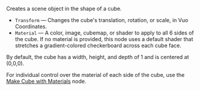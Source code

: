 Creates a scene object in the shape of a cube.

   - `Transform` — Changes the cube's translation, rotation, or scale, in Vuo Coordinates.
   - `Material` — A color, image, cubemap, or shader to apply to all 6 sides of the cube. If no material is provided, this node uses a default shader that stretches a gradient-colored checkerboard across each cube face.

By default, the cube has a width, height, and depth of 1 and is centered at (0,0,0).

For individual control over the material of each side of the cube, use the [Make Cube with Materials](vuo-node://vuo.scene.make.cube) node.
